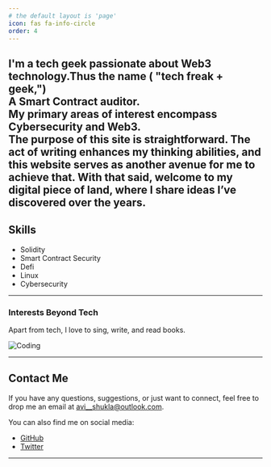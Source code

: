 ```yaml
---
# the default layout is 'page'
icon: fas fa-info-circle
order: 4
---
```


<!-- > Add Markdown syntax content to file `_tabs/about.md`{: .filepath } and it will show up on this page. -->
<!-- {: .prompt-tip } -->
I'm a tech geek passionate about Web3 technology.Thus the name ( "tech freak + geek,") <br>
A Smart Contract auditor.<br>
My primary areas of interest encompass Cybersecurity and Web3.<br>
The purpose of this site is straightforward. The act of writing enhances my thinking abilities, and this website serves as another avenue for me to achieve that.
With that said, welcome to my digital piece of land, where I share ideas I’ve discovered over the years.
---
## Skills
- Solidity
- Smart Contract Security
- Defi
- Linux
- Cybersecurity

---

### Interests Beyond Tech
Apart from tech, I love to sing, write, and read books.

![Coding](https://media.tenor.com/GfSX-u7VGM4AAAAC/coding.gif)

---

## Contact Me
If you have any questions, suggestions, or just want to connect, feel free to drop me an email at [avi__shukla@outlook.com](mailto:avi__shukla@outlook.com).

You can also find me on social media:
- [GitHub](https://github.com/AVI-SHUKLA1110)
- [Twitter](https://twitter.com/thetechnofeak)

-----------------------------------------------------------------------------------------------------